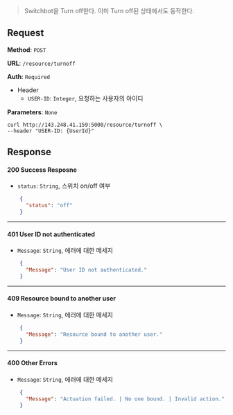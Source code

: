 > Switchbot을 Turn off한다. 이미 Turn off된 상태에서도 동작한다.

## Request

**Method**: `POST`

**URL**: `/resource/turnoff`

**Auth**: `Required`

* Header
  * `USER-ID`: `Integer`, 요청하는 사용자의 아이디

**Parameters**: `None`

```
curl http://143.248.41.159:5000/resource/turnoff \
--header "USER-ID: {UserId}"
```

## Response

#### 200 Success Resposne
* `status`: `String`, 스위치 on/off 여부
```json
    {
      "status": "off"
    }
```
***
#### 401 User ID not authenticated
* `Message`: `String`, 에러에 대한 메세지
```json
    {
      "Message": "User ID not authenticated."
    }
```
***
#### 409 Resource bound to another user
* `Message`: `String`, 에러에 대한 메세지
```json
    {
      "Message": "Resource bound to another user."
    }
```
***
#### 400 Other Errors
* `Message`: `String`, 에러에 대한 메세지
```json
    {
      "Message": "Actuation failed. | No one bound. | Invalid action."
    }
```